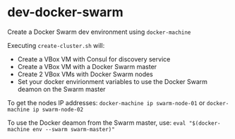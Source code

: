 # dev-docker-swarm
Create a Docker Swarm dev environment using ```docker-machine```

Executing ```create-cluster.sh``` will:
  - Create a VBox VM with Consul for discovery service
  - Create a VBox VM with a Docker Swarm master
  - Create 2 VBox VMs with Docker Swarm nodes
  - Set your docker envirionment variables to use the Docker Swarm deamon on the Swarm master

To get the nodes IP addresses: 
```docker-machine ip swarm-node-01``` or ```docker-machine ip swarm-node-02```

To use the Docker deamon from the Swarm master, use:
```eval "$(docker-machine env --swarm swarm-master)"```
